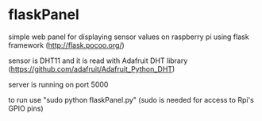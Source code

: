 # flaskPanel
simple web panel for displaying sensor values on raspberry pi using flask framework (http://flask.pocoo.org/)

sensor is DHT11 and it is read with Adafruit DHT library (https://github.com/adafruit/Adafruit_Python_DHT)

server is running on port 5000

to run use "sudo python flaskPanel.py" (sudo is needed for access to Rpi's GPIO pins)

